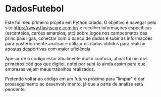 # DadosFutebol

Este foi meu primeiro projeto em Python criado. O objetivo é navegar pelo site https://www.flashscore.com.br/ e recolher informações específicas (escanteios, carões amarelos, etc) sobre jogos nos campeonatos das principais ligas, conectar com o banco de dados e subir as informações para posteriormente analisar e utilizar os dados obtidos para realizar apostas desportivas com maior eficiência.

Apesar de o código estar atualmente muito confuso, afinal foi um dos primeiros códigos que digitei, optei por subi-lo ainda assim para que empresas vejam meus trabalhos realizados. 

Pretendo voltar ao código em um futuro próximo para "limpar" e dar prosseguimento ao desenvolvimento, já que a parte de análise está pendente.
